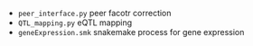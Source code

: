 <!--
 * @Descripttion: 
 * @version: 
 * @Author: zpliu
 * @Date: 2024-09-26 11:34:53
 * @LastEditors: zpliu
 * @LastEditTime: 2024-09-26 11:34:53
 * @@param: 
-->

+ `peer_interface.py` peer facotr correction
+ `QTL_mapping.py` eQTL mapping 
+ `geneExpression.smk` snakemake process for gene expression